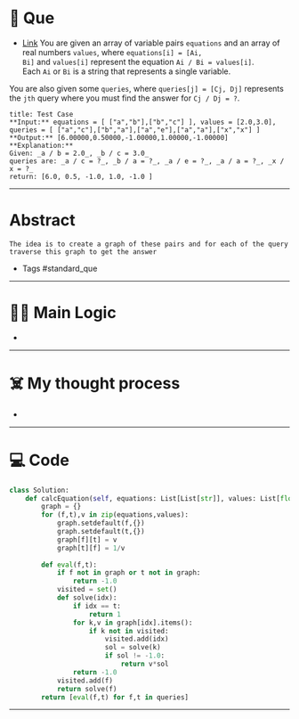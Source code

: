 # 🧩 Que
- [Link](https://leetcode.com/problems/evaluate-division/)
You are given an array of variable pairs `equations` and an array of real numbers `values`, where `equations[i] = [Ai, Bi]` and `values[i]` represent the equation `Ai / Bi = values[i]`. Each `Ai` or `Bi` is a string that represents a single variable.

You are also given some `queries`, where `queries[j] = [Cj, Dj]` represents the `jth` query where you must find the answer for `Cj / Dj = ?`.
```ad-question
title: Test Case
**Input:** equations = [ ["a","b"],["b","c"] ], values = [2.0,3.0], queries = [ ["a","c"],["b","a"],["a","e"],["a","a"],["x","x"] ]
**Output:** [6.00000,0.50000,-1.00000,1.00000,-1.00000]
**Explanation:** 
Given: _a / b = 2.0_, _b / c = 3.0_
queries are: _a / c = ?_, _b / a = ?_, _a / e = ?_, _a / a = ?_, _x / x = ?_
return: [6.0, 0.5, -1.0, 1.0, -1.0 ]
```

---
# Abstract
```ad-abstract
The idea is to create a graph of these pairs and for each of the query traverse this graph to get the answer
```

- Tags #standard_que 
--- 
# 🕵️‍♂️ Main Logic
- 

---
# ☠️ My thought process
- 
---

# 💻 Code
```python
class Solution:
    def calcEquation(self, equations: List[List[str]], values: List[float], queries: List[List[str]]) -> List[float]:
        graph = {}
        for (f,t),v in zip(equations,values):
            graph.setdefault(f,{})
            graph.setdefault(t,{})
            graph[f][t] = v
            graph[t][f] = 1/v
        
        def eval(f,t):
            if f not in graph or t not in graph:
                return -1.0
            visited = set()
            def solve(idx):
                if idx == t:
                    return 1
                for k,v in graph[idx].items():
                    if k not in visited:
                        visited.add(idx)
                        sol = solve(k)
                        if sol != -1.0:
                            return v*sol
                return -1.0
            visited.add(f)
            return solve(f)
        return [eval(f,t) for f,t in queries]
```
---
